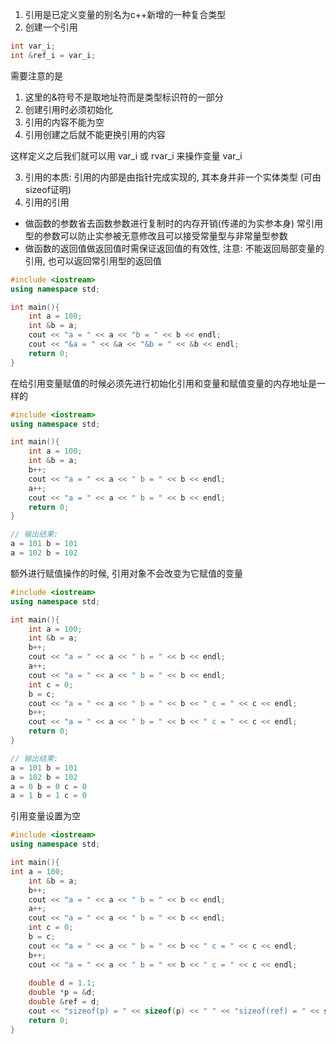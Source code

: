 
1) 引用是已定义变量的别名为c++新增的一种复合类型
2) 创建一个引用
```cpp
int var_i;
int &ref_i = var_i;
```

需要注意的是
1) 这里的&符号不是取地址符而是类型标识符的一部分
2) 创建引用时必须初始化
3) 引用的内容不能为空
4) 引用创建之后就不能更换引用的内容

这样定义之后我们就可以用 var_i 或 rvar_i 来操作变量 var_i

3) 引用的本质: 引用的内部是由指针完成实现的, 其本身并非一个实体类型 (可由sizeof证明)
4) 引用的引用
* 做函数的参数省去函数参数进行复制时的内存开销(传递的为实参本身) 常引用型的参数可以防止实参被无意修改且可以接受常量型与非常量型参数
* 做函数的返回值做返回值时需保证返回值的有效性, 注意: 不能返回局部变量的引用, 也可以返回常引用型的返回值

```ref1.cpp
#include <iostream>
using namespace std;

int main(){
    int a = 100;
    int &b = a;
    cout << "a = " << a << "b = " << b << endl;
    cout << "&a = " << &a << "&b = " << &b << endl;
    return 0;
}

```

在给引用变量赋值的时候必须先进行初始化引用和变量和赋值变量的内存地址是一样的

```ref1.cpp
#include <iostream>
using namespace std;

int main(){
    int a = 100;
    int &b = a;
    b++;
    cout << "a = " << a << " b = " << b << endl;
    a++;
    cout << "a = " << a << " b = " << b << endl;    
    return 0;
}

// 输出结果:
a = 101 b = 101
a = 102 b = 102
```

额外进行赋值操作的时候, 引用对象不会改变为它赋值的变量

```ref1.cpp
#include <iostream>
using namespace std;

int main(){
    int a = 100;
    int &b = a;
    b++;
    cout << "a = " << a << " b = " << b << endl;
    a++;
    cout << "a = " << a << " b = " << b << endl;    
    int c = 0;
    b = c;
    cout << "a = " << a << " b = " << b << " c = " << c << endl;
    b++;
    cout << "a = " << a << " b = " << b << " c = " << c << endl;
    return 0;
}

// 输出结果:
a = 101 b = 101
a = 102 b = 102
a = 0 b = 0 c = 0
a = 1 b = 1 c = 0
```

引用变量设置为空
```ref1.cpp
#include <iostream>
using namespace std;

int main(){
int a = 100;
    int &b = a;
    b++;
    cout << "a = " << a << " b = " << b << endl;
    a++;
    cout << "a = " << a << " b = " << b << endl;    
    int c = 0;
    b = c;
    cout << "a = " << a << " b = " << b << " c = " << c << endl;
    b++;
    cout << "a = " << a << " b = " << b << " c = " << c << endl;
    
    double d = 1.1;
    double *p = &d;
    double &ref = d;
    cout << "sizeof(p) = " << sizeof(p) << " " << "sizeof(ref) = " << sizeof(ref) << " " << "sizeof(b)" << " " << sizeof(b) << endl;
    return 0;
}
```
